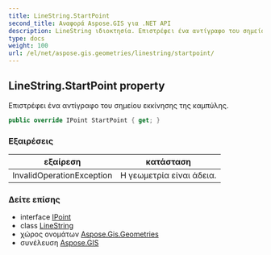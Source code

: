 ```yaml
---
title: LineString.StartPoint
second_title: Αναφορά Aspose.GIS για .NET API
description: LineString ιδιοκτησία. Επιστρέφει ένα αντίγραφο του σημείου εκκίνησης της καμπύλης.
type: docs
weight: 100
url: /el/net/aspose.gis.geometries/linestring/startpoint/
---
```

## LineString.StartPoint property

Επιστρέφει ένα αντίγραφο του σημείου εκκίνησης της καμπύλης.

```csharp
public override IPoint StartPoint { get; }
```

### Εξαιρέσεις

| εξαίρεση | κατάσταση |
| --- | --- |
| InvalidOperationException | Η γεωμετρία είναι άδεια. |

### Δείτε επίσης

* interface [IPoint](../../ipoint/)
* class [LineString](../)
* χώρος ονομάτων [Aspose.Gis.Geometries](../../linestring/)
* συνέλευση [Aspose.GIS](../../../)



